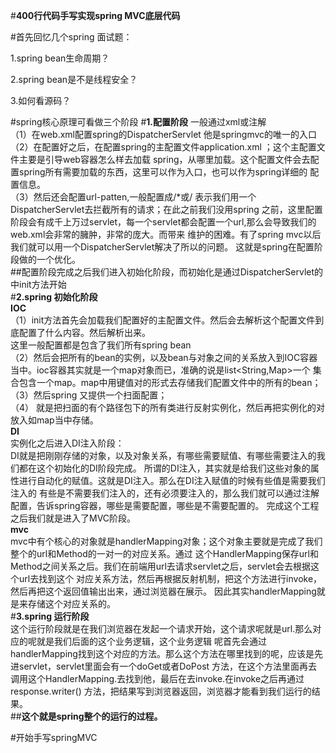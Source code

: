 #**400行代码手写实现spring MVC底层代码**

#首先回忆几个spring 面试题：

1.spring bean生命周期？

2.spring bean是不是线程安全？

3.如何看源码？

#spring核心原理可看做三个阶段
#**1.配置阶段** 一般通过xml或注解    
（1）在web.xml配置spring的DispatcherServlet  他是springmvc的唯一的入口   
（2）在配置好之后，在配置spring的主配置文件application.xml  ；这个主配置文件主要是引导web容器怎么样去加载
 spring，从哪里加载。这个配置文件会去配置spring所有需要加载的东西，这里可以作为入口，也可以作为spring详细的
 配置信息。    
（3）然后还会配置url-patten,一般配置成/*或/   表示我们用一个DispatcherServlet去拦截所有的请求；在此之前我们没用spring
之前，这里配置阶段会有成千上万过servlet，每一个servlet都会配置一个url,那么会导致我们的web.xml会非常的臃肿，非常的庞大。而带来
维护的困难。有了spring mvc以后我们就可以用一个DispatcherServlet解决了所以的问题。
这就是spring在配置阶段做的一个优化。    
##配置阶段完成之后我们进入初始化阶段，而初始化是通过DispatcherServlet的中init方法开始     
#**2.spring 初始化阶段**   
**IOC**  
（1）init方法首先会加载我们配置好的主配置文件。然后会去解析这个配置文件到底配置了什么内容。然后解析出来。   
这里一般配置都是包含了我们所有spring bean   
（2）然后会把所有的bean的实例，以及bean与对象之间的关系放入到IOC容器当中。ioc容器其实就是一个map对象而已，准确的说是list<String,Map>一个
集合包含一个map。map中用键值对的形式去存储我们配置文件中的所有的bean；   
（3）然后spring 又提供一个扫面配置；   
（4） 就是把扫面的有个路径包下的所有类进行反射实例化，然后再把实例化的对放入如map当中存储。    
**DI**   
实例化之后进入DI注入阶段：   
DI就是把刚刚存储的对象，以及对象关系，有哪些需要赋值、有哪些需要注入的我们都在这个初始化的DI阶段完成。
所谓的DI注入，其实就是给我们这些对象的属性进行自动化的赋值。这就是DI注入。那么在DI注入赋值的时候有些值是需要我们注入的
有些是不需要我们注入的，还有必须要注入的，那么我们就可以通过注解配置，告诉spring容器，哪些是需要配置，哪些是不需要配置的。
完成这个工程之后我们就是进入了MVC阶段。   
**mvc**   
mvc中有个核心的对象就是handlerMapping对象；这个对象主要就是完成了我们整个的url和Method的一对一的对应关系。通过
这个HandlerMapping保存url和Method之间关系之后。我们在前端用url去请求servlet之后，servlet会去根据这个url去找到这个
对应关系方法，然后再根据反射机制，把这个方法进行invoke，然后再把这个返回值输出出来，通过浏览器在展示。
因此其实handlerMapping就是来存储这个对应关系的。    
#**3.spring 运行阶段**    
这个运行阶段就是在我们浏览器在发起一个请求开始，这个请求呢就是url.那么对应的呢就是我们后面的这个业务逻辑，这个业务逻辑
呢首先会通过handlerMapping找到这个对应的方法。那么这个方法在哪里找到的呢，应该是先进servlet，servlet里面会有一个doGet或者DoPost
方法，在这个方法里面再去调用这个HandlerMapping.去找到他，最后在去invoke.在invoke之后再通过response.writer()
方法，把结果写到浏览器返回，浏览器才能看到我们运行的结果。     
##**这个就是spring整个的运行的过程。**

#开始手写springMVC
 
